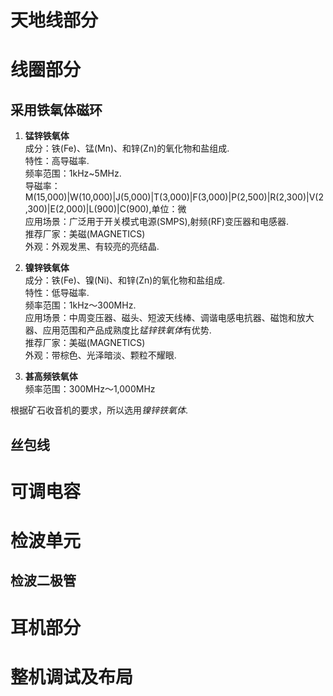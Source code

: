# 天地线部分

# 线圈部分
## 采用铁氧体磁环
1. **锰锌铁氧体**  
  成分：铁(Fe)、锰(Mn)、和锌(Zn)的氧化物和盐组成.  
  特性：高导磁率.    
  频率范围：1kHz~5MHz.  
  导磁率：M(15,000)|W(10,000)|J(5,000)|T(3,000)|F(3,000)|P(2,500)|R(2,300)|V(2,300)|E(2,000)|L(900)|C(900),单位：微  
  应用场景：广泛用于开关模式电源(SMPS),射频(RF)变压器和电感器.  
  推荐厂家：美磁(MAGNETICS)  
  外观：外观发黑、有较亮的亮结晶.


 2. **镍锌铁氧体**  
  成分：铁(Fe)、镍(Ni)、和锌(Zn)的氧化物和盐组成.  
  特性：低导磁率.    
  频率范围：1kHz～300MHz.  
  应用场景：中周变压器、磁头、短波天线棒、调谐电感电抗器、磁饱和放大器、应用范围和产品成熟度比*锰锌铁氧体*有优势.  
  推荐厂家：美磁(MAGNETICS)  
  外观：带棕色、光泽暗淡、颗粒不耀眼.

3. **甚高频铁氧体**  
  频率范围：300MHz～1,000MHz  

根据矿石收音机的要求，所以选用*镍锌铁氧体*.
## 丝包线
# 可调电容
# 检波单元
## 检波二极管
# 耳机部分
# 整机调试及布局
